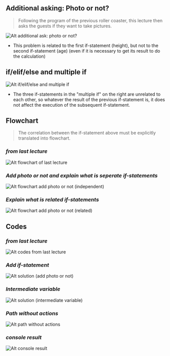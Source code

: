 ## **Additional asking: Photo or not?**

> Following the program of the previous roller coaster, this lecture then asks the guests if they want to take pictures.

![Alt additional ask: photo or not?](pic/01.jpg)

- This problem is related to the first if-statement (height), but not to the second if-statement (age) (even if it is necessary to get its result to do the calculation)

## **if/elif/else and multiple if**

![Alt if/elif/else and multiple if](pic/02.jpg)

- The three if-statements in the "multiple if" on the right are unrelated to each other, so whatever the result of the previous if-statement is, it does not affect the execution of the subsequent if-statement.

## **Flowchart**

> The correlation between the if-statement above must be explicitly translated into flowchart.

### _from last lecture_

![Alt flowchart of last lecture](pic/03.jpg)

### _Add photo or not and explain what is seperate if-statements_

![Alt flowchart add photo or not (independent)](pic/04.jpg)

### _Explain what is related if-statements_

![Alt flowchart add photo or not (related)](pic/05.jpg)

## **Codes**

### _from last lecture_

![Alt codes from last lecture](pic/06.jpg)

### _Add if-statement_

![Alt solution (add photo or not)](pic/07.jpg)

### _Intermediate variable_

![Alt solution (intermediate variable)](pic/08.jpg)

### _Path without actions_

![Alt path without actions](pic/09.jpg)

### _console result_

![Alt console result](pic/10.jpg)
